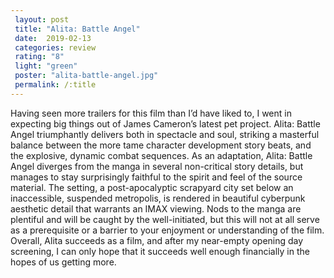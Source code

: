 ```yaml
---
 layout: post
 title: "Alita: Battle Angel"
 date:  2019-02-13
 categories: review
 rating: "8"
 light: "green"
 poster: "alita-battle-angel.jpg"
 permalink: /:title
---
```



Having seen more trailers for this film than I’d have liked to, I went in expecting big things out of James Cameron’s latest pet project. Alita: Battle Angel triumphantly delivers both in spectacle and soul, striking a masterful balance between the more tame character development story beats, and the explosive, dynamic combat sequences. As an adaptation, Alita: Battle Angel diverges from the manga in several non-critical story details, but manages to stay surprisingly faithful to the spirit and feel of the source material. The setting, a post-apocalyptic scrapyard city set below an inaccessible, suspended metropolis, is rendered in beautiful cyberpunk aesthetic detail that warrants an IMAX viewing. Nods to the manga are plentiful and will be caught by the well-initiated, but this will not at all serve as a prerequisite or a barrier to your enjoyment or understanding of the film. Overall, Alita succeeds as a film, and after my near-empty opening day screening, I can only hope that it succeeds well enough financially in the hopes of us getting more.
